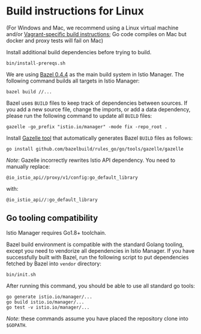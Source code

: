 # Build instructions for Linux

(For Windows and Mac, we recommend using a Linux virtual machine and/or [Vagrant-specific build instructions](build-vagrant.md); Go code compiles on Mac but docker and proxy tests will fail on Mac)

Install additional build dependencies before trying to build.

    bin/install-prereqs.sh

We are using [Bazel 0.4.4](https://github.com/bazelbuild/bazel/releases) as the main build system in Istio Manager. The following command builds all targets in Istio Manager:

    bazel build //...

Bazel uses `BUILD` files to keep track of dependencies between sources.  If you
add a new source file, change the imports, or add a data dependency, please run the following command
to update all `BUILD` files:

    gazelle -go_prefix "istio.io/manager" -mode fix -repo_root .

Install [Gazelle tool](https://github.com/bazelbuild/rules_go/tree/master/go/tools/gazelle) that automatically generates Bazel `BUILD` files as follows:

    go install github.com/bazelbuild/rules_go/go/tools/gazelle/gazelle

_Note_: Gazelle incorrectly rewrites Istio API dependency. You need to manually replace:

    @io_istio_api//proxy/v1/config:go_default_library

with:

    @io_istio_api//:go_default_library

## Go tooling compatibility

Istio Manager requires Go1.8+ toolchain.

Bazel build environment is compatible with the standard Golang tooling, except you need to vendorize all dependencies in Istio Manager. If you have successfully built with Bazel, run the following script to put dependencies fetched by Bazel into `vendor` directory:

    bin/init.sh

After running this command, you should be able to use all standard go tools:

    go generate istio.io/manager/...
    go build istio.io/manager/...
    go test -v istio.io/manager/...

_Note_: these commands assume you have placed the repository clone into `$GOPATH`.

